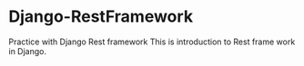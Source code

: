 # Django-RestFramework
Practice with Django Rest framework
This is introduction to Rest frame work in Django.

